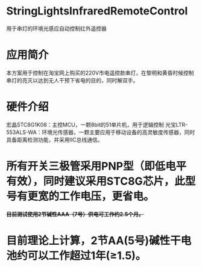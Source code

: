 # StringLightsInfraredRemoteControl
用于串灯的环境光感应自动控制红外遥控器
# 应用简介
本方案用于控制在淘宝网上购买的220V市电遥控款串灯，在黎明和黄昏时候控制串灯的亮灭以达到无人干预下省电的目的，同时解双手。
# 硬件介绍
宏晶STC8G1K08：主控MCU，一颗8bit的51单片机，用于逻辑控制
光宝LTR-553ALS-WA：环境光传感器，一颗主要应用于移动设备的高灵敏度传感器，同时具备距离检测功能，并采用IIC总线通信。

# 所有开关三极管采用PNP型（即低电平有效），同时建议采用STC8G芯片，此型号有更宽的工作电压，更省电。
**~~目前测试使用2节碱性AAA（7号）供电可工作约2.5个月。~~**
# 目前理论上计算，2节AA(5号)碱性干电池约可以工作超过1年(≥1.5)。
